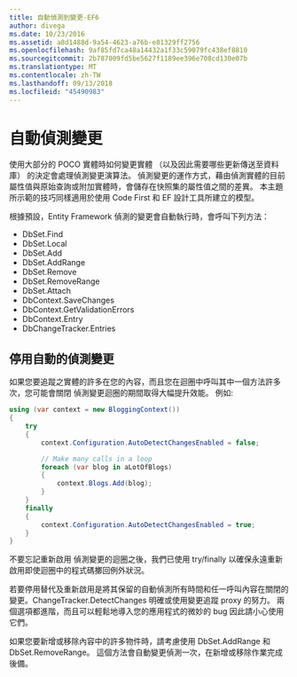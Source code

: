 ```yaml
---
title: 自動偵測到變更-EF6
author: divega
ms.date: 10/23/2016
ms.assetid: a8d1488d-9a54-4623-a76b-e81329ff2756
ms.openlocfilehash: 9af85fd7ca48a14432a1f33c59079fc438ef8810
ms.sourcegitcommit: 2b787009fd5be5627f1189ee396e708cd130e07b
ms.translationtype: MT
ms.contentlocale: zh-TW
ms.lasthandoff: 09/13/2018
ms.locfileid: "45490983"
---
```

# <a name="automatic-detect-changes"></a>自動偵測變更
使用大部分的 POCO 實體時如何變更實體 （以及因此需要哪些更新傳送至資料庫） 的決定會處理偵測變更演算法。 偵測變更的運作方式，藉由偵測實體的目前屬性值與原始查詢或附加實體時，會儲存在快照集的屬性值之間的差異。 本主題所示範的技巧同樣適用於使用 Code First 和 EF 設計工具所建立的模型。  

根據預設，Entity Framework 偵測的變更會自動執行時，會呼叫下列方法：  

- DbSet.Find  
- DbSet.Local  
- DbSet.Add  
- DbSet.AddRange
- DbSet.Remove  
- DbSet.RemoveRange
- DbSet.Attach  
- DbContext.SaveChanges  
- DbContext.GetValidationErrors  
- DbContext.Entry  
- DbChangeTracker.Entries  

## <a name="disabling-automatic-detection-of-changes"></a>停用自動的偵測變更  

如果您要追蹤之實體的許多在您的內容，而且您在迴圈中呼叫其中一個方法許多次，您可能會關閉 偵測變更迴圈的期間取得大幅提升效能。 例如:   

``` csharp
using (var context = new BloggingContext())
{
    try
    {
        context.Configuration.AutoDetectChangesEnabled = false;

        // Make many calls in a loop
        foreach (var blog in aLotOfBlogs)
        {
            context.Blogs.Add(blog);
        }
    }
    finally
    {
        context.Configuration.AutoDetectChangesEnabled = true;
    }
}
```  

不要忘記重新啟用 偵測變更的迴圈之後，我們已使用 try/finally 以確保永遠重新啟用即使迴圈中的程式碼擲回例外狀況。  

若要停用替代及重新啟用是將其保留的自動偵測所有時間和任一呼叫內容在關閉的變更。ChangeTracker.DetectChanges 明確或使用變更追蹤 proxy 的努力。 兩個選項都進階，而且可以輕鬆地導入您的應用程式的微妙的 bug 因此請小心使用它們。  

如果您要新增或移除內容中的許多物件時，請考慮使用 DbSet.AddRange 和 DbSet.RemoveRange。 這個方法會自動變更偵測一次，在新增或移除作業完成後備。 
